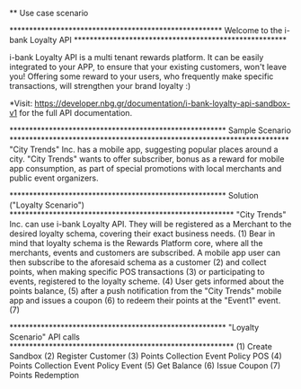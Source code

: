 ** Use case scenario

****************************************************** Welcome to the i-bank Loyalty API ******************************************************

i-bank Loyalty API is a multi tenant rewards platform. 
It can be easily integrated to your APP, to ensure that your existing customers, won't leave you!
Offering some reward to your users, who frequently make specific transactions, will strengthen your brand loyalty :)

*Visit: https://developer.nbg.gr/documentation/i-bank-loyalty-api-sandbox-v1 for the full API documentation.

******************************************************* Sample Scenario ***********************************************************************
"City Trends" Inc. has a mobile app, suggesting popular places around a city. "City Trends" wants to offer subscriber, bonus as a reward for 
mobile app consumption, as part of special promotions with local merchants and public event organizers.

******************************************************* Solution ("Loyalty Scenario") *********************************************************
"City Trends" Inc. can use i-bank Loyalty API.
They will be registered as a Merchant to the desired loyalty schema, covering their exact business needs. (1)
Bear in mind that loyalty schema is the Rewards Platform core, where all the merchants, events and customers are subscribed. 
A mobile app user can then subscribe to the aforesaid schema as a customer (2) and collect points, when making specific POS transactions (3)
or participating to events, registered to the loyalty scheme. (4) User gets informed about the points balance, (5) after a push notification 
from the "City Trends" mobile app and issues a coupon (6) to redeem their points at the "Event1" event. (7)

******************************************************* "Loyalty Scenario" API calls *********************************************************
(1) Create Sandbox
(2) Register Customer 
(3) Points Collection Event Policy POS
(4) Points Collection Event Policy Event
(5) Get Balance
(6) Issue Coupon
(7) Points Redemption
